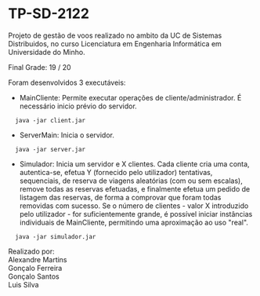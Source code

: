 # TP-SD-2122

Projeto de gestão de voos realizado no ambito da UC de Sistemas Distribuidos, no curso Licenciatura em Engenharia Informática em Universidade do Minho.

Final Grade: 19 / 20

Foram desenvolvidos 3 executáveis:

  - MainCliente: 
      Permite executar operações de cliente/administrador. É necessário inicio prévio do servidor.
  ```
    java -jar client.jar
  ```  

  - ServerMain: 
      Inicia o servidor.
  ```
    java -jar server.jar
  ```  

  - Simulador: 
      Inicia um servidor e X clientes. Cada cliente cria uma conta, autentica-se, 
      efetua Y (fornecido pelo utilizador) tentativas, sequenciais, de reserva de viagens aleatórias (com ou sem escalas), 
      remove todas as reservas efetuadas, e finalmente efetua um pedido de listagem das reservas, 
      de forma a comprovar que foram todas removidas com sucesso.
      Se o número de clientes - valor X introduzido pelo utilizador - for suficientemente grande, 
      é possível iniciar instâncias individuais de MainCliente, permitindo uma aproximação ao uso "real".
  ```
    java -jar simulador.jar
  ```  



Realizado por:  
  Alexandre Martins  
  Gonçalo Ferreira  
  Gonçalo Santos   
  Luis Silva   
